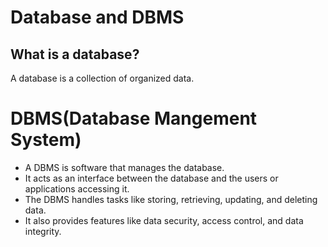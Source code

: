 # Database and DBMS

## What is a database?

A database is a collection of organized data.

# DBMS(Database Mangement System)

- A DBMS is software that manages the database.
- It acts as an interface between the database and the users or applications accessing it.
- The DBMS handles tasks like storing, retrieving, updating, and deleting data.
- It also provides features like data security, access control, and data integrity.
